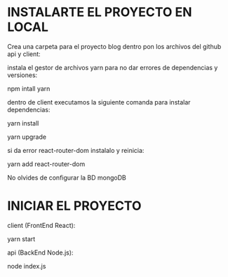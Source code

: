 # INSTALARTE EL PROYECTO EN LOCAL

Crea una carpeta para el proyecto blog
dentro pon los archivos del github api y client:

instala el gestor de archivos yarn para no dar errores de dependencias y versiones:

npm intall yarn

dentro de client executamos la siguiente comanda para instalar dependencias:

yarn install

yarn upgrade

si da error react-router-dom instalalo y reinicia:

yarn add react-router-dom

No olvides de configurar la BD mongoDB

# INICIAR EL PROYECTO

client (FrontEnd React):

yarn start

api (BackEnd Node.js):

node index.js
